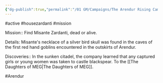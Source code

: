 ```yaml
---
{"dg-publish":true,"permalink":"/01 GM/Campaigns/The Arendur Rising Campaign/The Shadow Company/Bible/Player Vault/Missions/Active mission - misante zardanti/","title":"Misante Zardanti","tags":["active","housezardanti","mission","Arendur"]}
---
```



#active #housezardanti #mission

Mission:: Find Misante Zardanti, dead or alive.

Details:
Misante's necklace of a silver bird skull was found in the caves of the first red hand goblins encountered in the outskirts of Arendur.

Discoveries::
In the sunken citadel, the company learned that any captured girls or young women was taken to castle blackspear. To the [[The Daughters of MEG\|The Daughters of MEG]].

#Arendur
